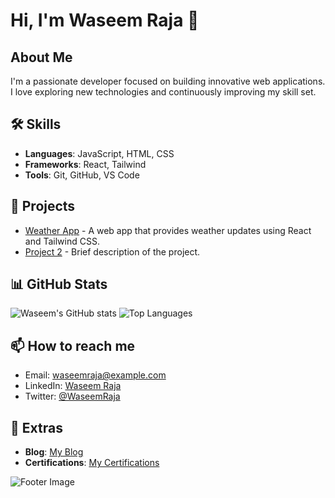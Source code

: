 # Hi, I'm Waseem Raja 👋

## About Me

I'm a passionate developer focused on building innovative web applications. I love exploring new technologies and continuously improving my skill set.

## 🛠 Skills
- **Languages**: JavaScript, HTML, CSS
- **Frameworks**: React, Tailwind
- **Tools**: Git, GitHub, VS Code

## 🚀 Projects
- [Weather App](https://github.com/Waseemraja23/weather-group-project) - A web app that provides weather updates using React and Tailwind CSS.
- [Project 2](https://github.com/Waseemraja23/project-2) - Brief description of the project.

## 📊 GitHub Stats

![Waseem's GitHub stats](https://github-readme-stats.vercel.app/api?username=Waseemraja23&show_icons=true&theme=radical)
![Top Languages](https://github-readme-stats.vercel.app/api/top-langs/?username=Waseemraja23&layout=compact&theme=radical)

## 📫 How to reach me
- Email: [waseemraja@example.com](mailto:waseemraja@example.com)
- LinkedIn: [Waseem Raja](https://linkedin.com/in/Waseemraja23)
- Twitter: [@WaseemRaja](https://twitter.com/WaseemRaja23)

## 🌟 Extras
- **Blog**: [My Blog](https://yourblog.com)
- **Certifications**: [My Certifications](https://certifications.com)

![Footer Image](https://example.com/footer.png)
